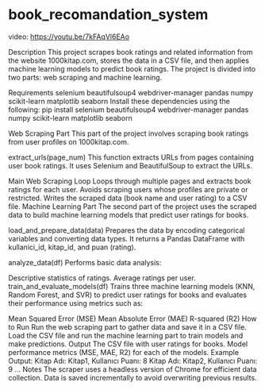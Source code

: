 # book_recomandation_system
video: https://youtu.be/7kFAqVl6EAo

Description
This project scrapes book ratings and related information from the website 1000kitap.com, stores the data in a CSV file, and then applies machine learning models to predict book ratings. The project is divided into two parts: web scraping and machine learning.

Requirements
selenium
beautifulsoup4
webdriver-manager
pandas
numpy
scikit-learn
matplotlib
seaborn
Install these dependencies using the following: pip install selenium beautifulsoup4 webdriver-manager pandas numpy scikit-learn matplotlib seaborn

Web Scraping Part
This part of the project involves scraping book ratings from user profiles on 1000kitap.com.

extract_urls(page_num)
This function extracts URLs from pages containing user book ratings. It uses Selenium and BeautifulSoup to extract the URLs.

Main Web Scraping Loop
Loops through multiple pages and extracts book ratings for each user.
Avoids scraping users whose profiles are private or restricted.
Writes the scraped data (book name and user rating) to a CSV file.
Machine Learning Part
The second part of the project uses the scraped data to build machine learning models that predict user ratings for books.

load_and_prepare_data(data)
Prepares the data by encoding categorical variables and converting data types. It returns a Pandas DataFrame with kullanici_id, kitap_id, and puan (rating).

analyze_data(df)
Performs basic data analysis:

Descriptive statistics of ratings.
Average ratings per user.
train_and_evaluate_models(df)
Trains three machine learning models (KNN, Random Forest, and SVR) to predict user ratings for books and evaluates their performance using metrics such as:

Mean Squared Error (MSE)
Mean Absolute Error (MAE)
R-squared (R2)
How to Run
Run the web scraping part to gather data and save it in a CSV file.
Load the CSV file and run the machine learning part to train models and make predictions.
Output
The CSV file with user ratings for books.
Model performance metrics (MSE, MAE, R2) for each of the models.
Example Output:
Kitap Adı: Kitap1, Kullanıcı Puanı: 8
Kitap Adı: Kitap2, Kullanıcı Puanı: 9
...
Notes
The scraper uses a headless version of Chrome for efficient data collection.
Data is saved incrementally to avoid overwriting previous results.
